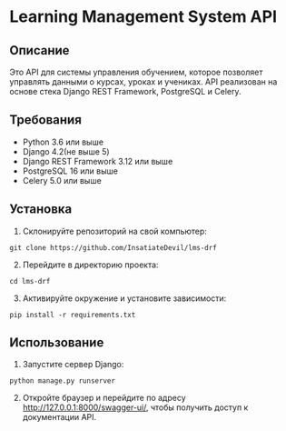 # Learning Management System API

## Описание

Это API для системы управления обучением, которое позволяет управлять данными 
о курсах, уроках и учениках. API реализован на основе стека Django REST Framework, PostgreSQL и Celery.

## Требования

- Python 3.6 или выше
- Django 4.2(не выше 5)
- Django REST Framework 3.12 или выше
- PostgreSQL 16 или выше
- Celery 5.0 или выше

## Установка

1. Склонируйте репозиторий на свой компьютер:
```commandline
git clone https://github.com/InsatiateDevil/lms-drf
```

2. Перейдите в директорию проекта:
```commandline
cd lms-drf
```

3. Активируйте окружение и установите зависимости:
```commandline
pip install -r requirements.txt
```


## Использование

1. Запустите сервер Django:
```commandline
python manage.py runserver
```

2. Откройте браузер и перейдите по адресу http://127.0.0.1:8000/swagger-ui/,
чтобы получить доступ к документации API.
